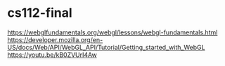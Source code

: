 # cs112-final

https://webglfundamentals.org/webgl/lessons/webgl-fundamentals.html
https://developer.mozilla.org/en-US/docs/Web/API/WebGL_API/Tutorial/Getting_started_with_WebGL
https://youtu.be/kB0ZVUrI4Aw
